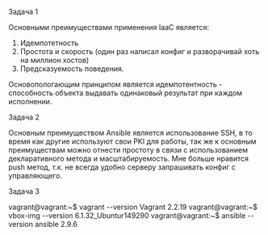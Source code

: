 Задача 1

Основными преимуществами применения IaaC является:
1. Идемпотетность
2. Простота и скорость (один раз написал конфиг и разворачивай хоть на миллион хостов)
3. Предсказуемость поведения.

Основопологающим принципом является идемпотентность - способность объекта выдавать одинаковый результат при каждом исполнении.

Задача 2

Основным преимуществом Ansible является использование SSH, в то время как другие используют свои PKI для работы, так же к основным преимуществам можно отнести простоту в связи с использованием декларативного метода и масштабируемость.
Мне больше нравится push метод, т.к. не всегда удобно серверу запрашивать конфиг с управляющего.

Задача 3

vagrant@vagrant:~$ vagrant --version
Vagrant 2.2.19
vagrant@vagrant:~$ vbox-img --version
6.1.32_Ubuntur149290
vagrant@vagrant:~$ ansible --version
ansible 2.9.6
